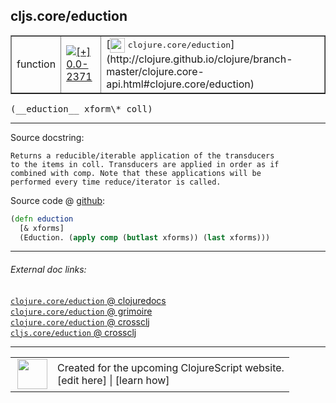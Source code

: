 ## cljs.core/eduction



 <table border="1">
<tr>
<td>function</td>
<td><a href="https://github.com/cljsinfo/cljs-api-docs/tree/0.0-2371"><img valign="middle" alt="[+] 0.0-2371" title="Added in 0.0-2371" src="https://img.shields.io/badge/+-0.0--2371-lightgrey.svg"></a> </td>
<td>
[<img height="24px" valign="middle" src="http://i.imgur.com/1GjPKvB.png"> <samp>clojure.core/eduction</samp>](http://clojure.github.io/clojure/branch-master/clojure.core-api.html#clojure.core/eduction)
</td>
</tr>
</table>


 <samp>
(__eduction__ xform\* coll)<br>
</samp>

---





Source docstring:

```
Returns a reducible/iterable application of the transducers
to the items in coll. Transducers are applied in order as if
combined with comp. Note that these applications will be
performed every time reduce/iterator is called.
```


Source code @ [github](https://github.com/clojure/clojurescript/blob/r3291/src/main/cljs/cljs/core.cljs#L8952-L8959):

```clj
(defn eduction
  [& xforms]
  (Eduction. (apply comp (butlast xforms)) (last xforms)))
```

<!--
Repo - tag - source tree - lines:

 <pre>
clojurescript @ r3291
└── src
    └── main
        └── cljs
            └── cljs
                └── <ins>[core.cljs:8952-8959](https://github.com/clojure/clojurescript/blob/r3291/src/main/cljs/cljs/core.cljs#L8952-L8959)</ins>
</pre>

-->

---



###### External doc links:

[`clojure.core/eduction` @ clojuredocs](http://clojuredocs.org/clojure.core/eduction)<br>
[`clojure.core/eduction` @ grimoire](http://conj.io/store/v1/org.clojure/clojure/1.7.0-beta3/clj/clojure.core/eduction/)<br>
[`clojure.core/eduction` @ crossclj](http://crossclj.info/fun/clojure.core/eduction.html)<br>
[`cljs.core/eduction` @ crossclj](http://crossclj.info/fun/cljs.core.cljs/eduction.html)<br>

---

 <table>
<tr><td>
<img valign="middle" align="right" width="48px" src="http://i.imgur.com/Hi20huC.png">
</td><td>
Created for the upcoming ClojureScript website.<br>
[edit here] | [learn how]
</td></tr></table>

[edit here]:https://github.com/cljsinfo/cljs-api-docs/blob/master/cljsdoc/cljs.core/eduction.cljsdoc
[learn how]:https://github.com/cljsinfo/cljs-api-docs/wiki/cljsdoc-files

<!--

This information was too distracting to show to readers, but I'll leave it
commented here since it is helpful to:

- pretty-print the data used to generate this document
- and show how to retrieve that data



The API data for this symbol:

```clj
{:ns "cljs.core",
 :name "eduction",
 :signature ["[xform* coll]"],
 :history [["+" "0.0-2371"]],
 :type "function",
 :full-name-encode "cljs.core/eduction",
 :source {:code "(defn eduction\n  [& xforms]\n  (Eduction. (apply comp (butlast xforms)) (last xforms)))",
          :title "Source code",
          :repo "clojurescript",
          :tag "r3291",
          :filename "src/main/cljs/cljs/core.cljs",
          :lines [8952 8959]},
 :full-name "cljs.core/eduction",
 :clj-symbol "clojure.core/eduction",
 :docstring "Returns a reducible/iterable application of the transducers\nto the items in coll. Transducers are applied in order as if\ncombined with comp. Note that these applications will be\nperformed every time reduce/iterator is called."}

```

Retrieve the API data for this symbol:

```clj
;; from Clojure REPL
(require '[clojure.edn :as edn])
(-> (slurp "https://raw.githubusercontent.com/cljsinfo/cljs-api-docs/catalog/cljs-api.edn")
    (edn/read-string)
    (get-in [:symbols "cljs.core/eduction"]))
```

-->
